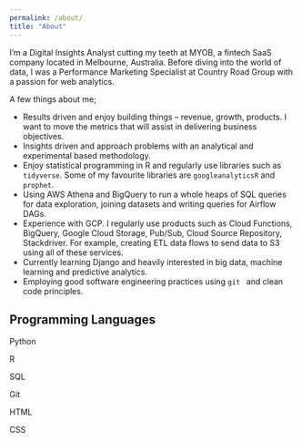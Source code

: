 ```yaml
---
permalink: /about/
title: "About"
---
```


I’m a Digital Insights Analyst cutting my teeth at MYOB, a fintech SaaS company located in Melbourne, Australia. Before diving into the world of data, I was a Performance Marketing Specialist at Country Road Group with a passion for web analytics.

A few things about me;

* Results driven and enjoy building things – revenue, growth, products. I want to move the metrics that will assist in delivering business objectives.
* Insights driven and approach problems with an analytical and experimental based methodology.
* Enjoy statistical programming in R and regularly use libraries such as `tidyverse`. Some of my favourite libraries are `googleanalyticsR` and `prophet`.
* Using AWS Athena and BigQuery to run a whole heaps of SQL queries for data exploration, joining datasets and writing queries for Airflow DAGs.
* Experience with GCP. I regularly use products such as Cloud Functions, BigQuery, Google Cloud Storage, Pub/Sub, Cloud Source Repository, Stackdriver. For example, creating ETL data flows to send data to S3 using all of these services.
* Currently learning Django and heavily interested in big data, machine learning and predictive analytics.
* Employing good software engineering practices using `git ` and clean code principles.

## Programming Languages

<i class="fab fa-python"></i> Python

<i class="fab fa-r-project"></i> R

<i class="fas fa-database"></i> SQL

<i class="fab fa-git-alt"></i> Git

<i class="fab fa-html5"></i> HTML

<i class="fab fa-css3-alt"></i> CSS
